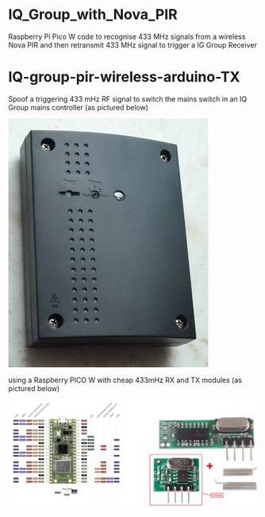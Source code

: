 # IQ_Group_with_Nova_PIR
Raspberry Pi Pico W code to recognise 433 MHz signals from a wireless Nova PIR and then retransmit 433 MHz signal to trigger a IG Group Receiver 

# IQ-group-pir-wireless-arduino-TX
Spoof a triggering 433 mHz RF signal to switch the mains switch in an IQ Group mains controller (as pictured below)

<img src="images/P1140936.jpg" alt="IQ Group 240V Mains controller"/>

using a Raspberry PICO W with cheap 433mHz RX and TX modules (as pictured below) 

<img src="images/ard.jpg" alt="Ard_tx"/>
